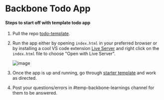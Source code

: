 # Backbone Todo App

#### Steps to start off with template todo app
1. Pull the repo [todo-template](https://github.com/highspot/accelerate-learnings/tree/main/backbone/todo-app/todo-template). 
2. Run the app either by opening `index.html` in your preferred browser or by installing a cool VS code extension [Live Server](https://ritwickdey.github.io/vscode-live-server/) and right click on the `index.html` file to choose "Open with Live Server".
    
   ![image](https://user-images.githubusercontent.com/12936504/133851870-c4eb2df2-2d63-414f-bc95-1ef8d736c7fb.png)
   
4. Once the app is up and running, go through [starter template](https://docs.google.com/document/d/1zv9YfZgkhjK-hvSGDVmEA4mEOShshsfYZMsnu3KUg5w/edit) and work as directed. 
5. Post your questions/errors in #temp-backbone-learnings channel for them to be answered. 
